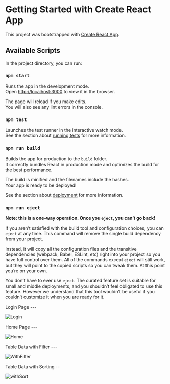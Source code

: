 # Getting Started with Create React App

This project was bootstrapped with [Create React App](https://github.com/facebook/create-react-app).

## Available Scripts

In the project directory, you can run:

### `npm start`

Runs the app in the development mode.\
Open [http://localhost:3000](http://localhost:3000) to view it in the browser.

The page will reload if you make edits.\
You will also see any lint errors in the console.

### `npm test`

Launches the test runner in the interactive watch mode.\
See the section about [running tests](https://facebook.github.io/create-react-app/docs/running-tests) for more information.

### `npm run build`

Builds the app for production to the `build` folder.\
It correctly bundles React in production mode and optimizes the build for the best performance.

The build is minified and the filenames include the hashes.\
Your app is ready to be deployed!

See the section about [deployment](https://facebook.github.io/create-react-app/docs/deployment) for more information.

### `npm run eject`

**Note: this is a one-way operation. Once you `eject`, you can’t go back!**

If you aren’t satisfied with the build tool and configuration choices, you can `eject` at any time. This command will remove the single build dependency from your project.

Instead, it will copy all the configuration files and the transitive dependencies (webpack, Babel, ESLint, etc) right into your project so you have full control over them. All of the commands except `eject` will still work, but they will point to the copied scripts so you can tweak them. At this point you’re on your own.

You don’t have to ever use `eject`. The curated feature set is suitable for small and middle deployments, and you shouldn’t feel obligated to use this feature. However we understand that this tool wouldn’t be useful if you couldn’t customize it when you are ready for it.

Login Page ---

 ![Login](https://github.com/arjunsingh101/afs-assignment/assets/88571166/58515489-db3e-459c-b701-fb5c6585c129)
 
 Home Page ---
 
![Home](https://github.com/arjunsingh101/afs-assignment/assets/88571166/fe2c060d-ac2a-457d-b429-9eaf1bfa7683)


Table Data with Filter ---

![WithFilter](https://github.com/arjunsingh101/afs-assignment/assets/88571166/39d9c24d-c081-4ee1-8a4d-df92f1226893)


Table Data with Sorting --

![withSort](https://github.com/arjunsingh101/afs-assignment/assets/88571166/2a8d69cd-cf1d-4b0d-ae11-df4a429d49f2)







